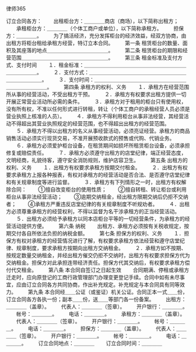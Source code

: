 
 



 
律师365






订立合同各方： 　　出租柜台方：＿＿＿＿商店（商场），以下简称出租方； 　　承租柜台方：＿＿＿＿（个体工商户或单位），以下简称承租方。 　　担保方：＿＿＿＿。 　　为了搞活经济，充分发挥柜台的经济效益，经双方协商，由出租方将柜台租给承租方经营，特订立本合同。 　　第一条 租赁柜台的数量、面积及其座落的地点＿＿＿＿＿＿＿＿＿＿＿＿。 　　第二条 租赁柜台的期限和经营范围＿＿＿＿＿＿＿＿＿＿＿＿＿＿＿＿＿。 　　第三条 租金标准及支付方式、支付时间 　　１．租金标准：＿＿＿＿＿＿＿＿＿＿＿＿＿＿＿＿＿＿＿＿＿＿＿＿＿＿。 　　２．支付方式：＿＿＿＿＿＿＿＿＿＿＿＿＿＿＿＿＿＿＿＿＿＿＿＿＿＿。 　　３．支付时间：＿＿＿＿＿＿＿＿＿＿＿＿＿＿＿＿＿＿＿＿＿＿＿＿＿＿。 　　第四条 承租方的权利、义务 　　１．承租方在经营范围所从事的经营活动，不受出租方干预。 　　２．承租方有权要求出租方提供一切开展正常营业活动所必需的条件。 　　３．承租方对于租用的柜台只有使用权，没有所有权，不准以任何形式进行转租，转让（个体工商户的承租经营人员必须是营业执照上核准的人员）。 　　４．承租方不得利用柜台从事非法经营，其经营活动不得超出其营业执照规定的经营范围，也不得超出出租方的经营范围。 　　５．承租方不得以出租方的名义从事经营活动，必须亮证经营。承租方的商品销售活动必须实行现货交易，不准开展预收款式的预售或代购、代销业务。 　　６．承租方必须爱护柜台设备，在租赁期间如损坏所租赁柜台设备，必须承担修复或赔偿责任。 　　７．承租方必须遵守出租方的店堂纪律，端正经营态度，文明经商，礼貌待客，遵守安全消防规则，维护店容卫生。 　　第五条 出租方的权利、义务 　　１．出租方有权要求承租方按期交付租金。 　　２．出租方有权要求承租方上报各种报表，有权对承租方的经营活动是否合法、是否遵守店堂纪律和有关规章制度等进行监督。 　　３．承租方有下列情形之一时，出租方有权解除合同： 　　①擅自改变柜台的使用性质； 　　②擅自转租、转让柜台或利用柜台从事非法经营活动； 　　③逾期交纳租金，经出租方限期交纳后仍拒不交纳者； 　　④承租方严重违反店堂纪律的有关规章制度不听规劝者。 　　４．出租方必须尊重承租方的经营权利，不得以监督为名干涉承租方的正当经营活动。 　　５．出租方必须给予承租方以同本店柜台平等的一切经营条件，为承租方的经营活动提供方便。 　　第六条 纳税 　　出租方、承租方必须按有关税收规定，按期交付各自所依法负担的纳税金额。 　　第七条 担保方的权利、义务 　　１．担保方有权对承租方的经营情况进行了解，有权要求承租方依法经营和遵守店堂纪律、规章制度，要求承租方按期向出租方交纳租金。 　　２．承租方如不按期、按规定数量交纳租金，并经出租方催交仍拒不交纳时，出租方有权要求担保方代为交纳租金。担保方对此承担连带经济责任。担保方代其交纳后，有权要求承租方偿付代交租金。 　　第八条 本合同自签订之日起生效 　　合同期满、停租或承租方迁走时，应向原登记的工商行政管理部门办理变更登记手续。合同中如有未尽事宜，应由订立合同各方共同协商，作出补充规定。补充规定与本合同具有同等效力。 　　第九条 本合同经＿＿公证（或鉴证）机关公证。合同正本一式＿＿份，订立合同各方各执一份；副本＿＿份，送＿＿等部门各一份备案。 　　出租方：＿＿＿＿（盖章）。 　　代表人：＿＿＿＿（签章）。 　　开户银行：＿＿＿＿。 　　帐号：＿＿＿＿。 　　电话：＿＿＿＿。 　　承租方：＿＿＿＿（盖章）。 　　代表人：＿＿＿＿（签章）。 　　开户银行：＿＿＿＿。 　　帐号：＿＿＿＿。 　　电话：＿＿＿＿。 　　担保方：＿＿＿＿（盖章）。 　　代表人：＿＿＿＿（签章）。 　　开户银行：＿＿＿＿。 　　帐号：＿＿＿＿。 　　电话：＿＿＿＿。 　　订立合同地点：＿＿＿＿ 　　订立合同时间：＿＿＿＿ 


 

 
 
 
 
 
  


  
 

  


  


  
 
 
 
 

